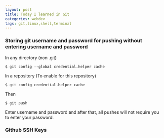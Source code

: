 ```yaml
---
layout: post
title: Today I learned in Git
categories: webdev
tags: git,linux,shell,terminal
---
```

### Storing git username and password for pushing without entering username and password 

In any directory (non .git)

`$ git config --global credential.helper cache`

In a repository (To enable for this repository)

`$ git config credential.helper cache`

Then

`$ git push`

Enter username and password and after that, all pushes will not require you to enter your password.

### Github SSH Keys
